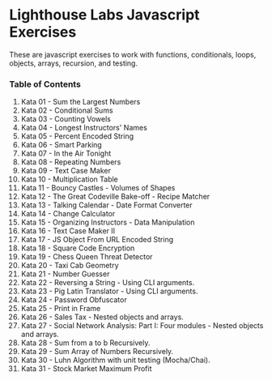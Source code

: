 # Lighthouse Labs Javascript Exercises

These are javascript exercises to work with functions, conditionals, loops, objects, arrays, recursion, and testing.

### Table of Contents
1. Kata 01 - Sum the Largest Numbers
2. Kata 02 - Conditional Sums
3. Kata 03 - Counting Vowels
4. Kata 04 - Longest Instructors' Names
5. Kata 05 - Percent Encoded String
6. Kata 06 - Smart Parking
7. Kata 07 - In the Air Tonight
8. Kata 08 - Repeating Numbers
9. Kata 09 - Text Case Maker
10. Kata 10 - Multiplication Table
11. Kata 11 - Bouncy Castles - Volumes of Shapes
12. Kata 12 - The Great Codeville Bake-off - Recipe Matcher
13. Kata 13 - Talking Calendar - Date Format Converter
14. Kata 14 - Change Calculator
15. Kata 15 - Organizing Instructors - Data Manipulation
16. Kata 16 - Text Case Maker II
17. Kata 17 - JS Object From URL Encoded String
18. Kata 18 - Square Code Encryption
19. Kata 19 - Chess Queen Threat Detector
20. Kata 20 - Taxi Cab Geometry
21. Kata 21 - Number Guesser
22. Kata 22 - Reversing a String - Using CLI arguments.
23. Kata 23 - Pig Latin Translator - Using CLI arguments.
24. Kata 24 - Password Obfuscator
25. Kata 25 - Print in Frame
26. Kata 26 - Sales Tax - Nested objects and arrays.
27. Kata 27 - Social Network Analysis: Part I: Four modules - Nested objects and arrays.
28. Kata 28 - Sum from a to b Recursively.
29. Kata 29 - Sum Array of Numbers Recursively.
30. Kata 30 - Luhn Algorithm with unit testing (Mocha/Chai).
31. Kata 31 - Stock Market Maximum Profit